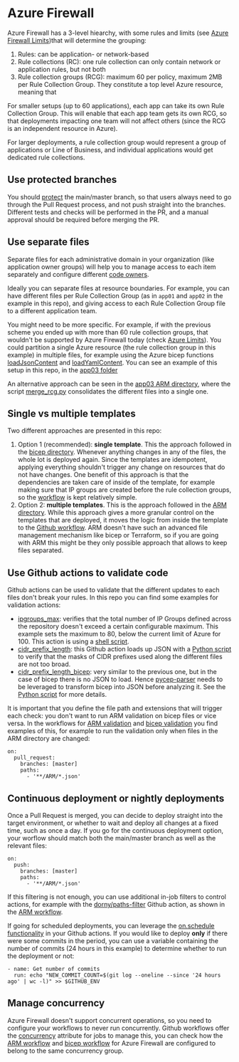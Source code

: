 # Azure Firewall

Azure Firewall has a 3-level hiearchy, with some rules and limits (see [Azure Firewall Limits](https://learn.microsoft.com/azure/azure-resource-manager/management/azure-subscription-service-limits#azure-firewall-limits))that will determine the grouping:

1. Rules: can be application- or network-based
2. Rule collections (RC): one rule collection can only contain network or application rules, but not both
3. Rule collection groups (RCG): maximum 60 per policy, maximum 2MB per Rule Collection Group. They constitute a top level Azure resource, meaning that 

For smaller setups (up to 60 applications), each app can take its own Rule Collection Group. This will enable that each app team gets its own RCG, so that deployments impacting one team will not affect others (since the RCG is an independent resource in Azure).

For larger deployments, a rule collection group would represent a group of applications or Line of Business, and individual applications would get dedicated rule collections.

## Use protected branches

You should [protect](https://docs.github.com/en/repositories/configuring-branches-and-merges-in-your-repository/managing-protected-branches/about-protected-branches) the main/master branch, so that users always need to go through the Pull Request process, and not push straight into the branches. Different tests and checks will be performed in the PR, and a manual approval should be required before merging the PR.

## Use separate files

Separate files for each administrative domain in your organization (like application owner groups) will help you to manage access to each item separately and configure different [code owners](https://docs.github.com/en/repositories/managing-your-repositorys-settings-and-features/customizing-your-repository/about-code-owners).

Ideally you can separate files at resource boundaries. For example, you can have different files per Rule Collection Group (as in `app01` and `app02` in the example in this repo), and giving access to each Rule Collection Group file to a different application team.

You might need to be more specific. For example, if with the previous scheme you ended up with more than 60 rule collection groups, that wouldn't be supported by Azure Firewall today (check [Azure Limits](https://aka.ms/azurelimit)). You could partition a single Azure resource (the rule collection group in this example) in multiple files, for example using the Azure bicep functions [loadJsonContent](https://learn.microsoft.com/en-us/azure/azure-resource-manager/bicep/bicep-functions-files#loadjsoncontent) and [loadYamlContent](https://learn.microsoft.com/en-us/azure/azure-resource-manager/bicep/bicep-functions-files#loadyamlcontent). You can see an example of this setup in this repo, in the [app03 folder](app03/bicep/rcg-app03.bicep)

An alternative approach can be seen in the [app03 ARM directory](./app03/ARM), where the script [merge_rcg.py](scripts/merge_rcg.py) consolidates the different files into a single one.

## Single vs multiple templates

Two different approaches are presented in this repo:

1. Option 1 (recommended): **single template**. This the approach followed in the [bicep directory](shared/bicep/). Whenever anything changes in any of the files, the whole lot is deployed again. Since the templates are idempotent, applying everything shouldn't trigger any change on resources that do not have changes. One benefit of this approach is that the dependencies are taken care of inside of the template, for example making sure that IP groups are created before the rule collection groups, so the [workflow](.github/workflows/check_bicep_code.yml) is kept relatively simple.
1. Option 2: **multiple templates**. This is the approach followed in the [ARM directory](shared/ARM/). While this approach gives a more granular control on the templates that are deployed, it moves the logic from inside the template to the [Github workflow](.github/workflows/deploy_azfw_arm.yml). ARM doesn't have such an advanced file management mechanism like bicep or Terraform, so if you are going with ARM this might be they only possible approach that allows to keep files separated.

## Use Github actions to validate code

Github actions can be used to validate that the different updates to each files don't break your rules. In this repo you can find some examples for validation actions:

- [ipgroups_max](.github/actions/ipgroups_max/): verifies that the total number of IP Groups defined across the repository doesn't exceed a certain configurable maximum. This example sets the maximum to 80, below the current limit of Azure for 100. This action is using a [shell script](.github/actions/ipgroups_max/entrypoint.sh).
- [cidr_prefix_length](.github/actions/cidr_prefix_length/): this Github action loads up JSON with a [Python script](.github/actions/cidr_prefix_length/entrypoint.py) to verify that the masks of CIDR prefixes used along the different files are not too broad.
- [cidr_prefix_length_bicep](.github/actions/cidr_prefix_length_bicep/): very similar to the previous one, but in the case of bicep there is no JSON to load. Hence [pycep-parser](https://pypi.org/project/pycep-parser/) needs to be leveraged to transform bicep into JSON before analyzing it. See the [Python script](.github/actions/cidr_prefix_length_bicep/entrypoint.py) for more details.

It is important that you define the file path and extensions that will trigger each check: you don't want to run ARM validation on bicep files or vice versa. In the workflows for [ARM validation](.github/workflows/deploy_azfw_arm.yml) and [bicep validation](.github/workflows/deploy_azfw_bicep.yml) you find examples of this, for example to run the validation only when files in the ARM directory are changed:

```
on:
  pull_request:
    branches: [master]
    paths:
      - '**/ARM/*.json'
```

## Continuous deployment or nightly deployments

Once a Pull Request is merged, you can decide to deploy straight into the target environment, or whether to wait and deploy all changes at a fixed time, such as once a day. If you go for the continuous deployment option, your worflow should match both the main/master branch as well as the relevant files:

```
on:
  push:
    branches: [master]
    paths:
      - '**/ARM/*.json'
```

If this filtering is not enough, you can use additional in-job filters to control actions, for example with the [dorny/paths-filter](https://github.com/dorny/paths-filter) Github action, as shown in the [ARM workflow](.github/workflows/deploy_azfw_arm.yml).

If going for scheduled deployments, you can leverage the [on.schedule functionality](https://docs.github.com/en/actions/using-workflows/workflow-syntax-for-github-actions#onschedule) in your Github actions. If you would like to deploy **only** if there were some commits in the period, you can use a variable containing the number of commits (24 hours in this example) to determine whether to run the deployment or not:

```
- name: Get number of commits
  run: echo "NEW_COMMIT_COUNT=$(git log --oneline --since '24 hours ago' | wc -l)" >> $GITHUB_ENV
```

## Manage concurrency

Azure Firewall doesn't support concurrent operations, so you need to configure your workflows to never run concurrently. Github workflows offer the [concurrency](https://docs.github.com/en/actions/using-workflows/workflow-syntax-for-github-actions#concurrency) attribute for jobs to manage this, you can check how the [ARM workflow](.github/workflows/deploy_azfw_arm.yml) and [bicep workflow](.github/workflows/deploy_azfw_arm.yml) for Azure Firewall are configured to belong to the same concurrency group.

